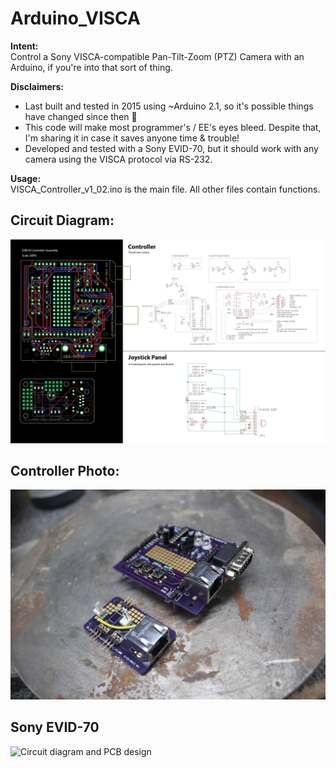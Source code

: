 # Arduino_VISCA

**Intent:** <br>
Control a Sony VISCA-compatible Pan-Tilt-Zoom (PTZ) Camera with an Arduino, if you're into that sort of thing.

**Disclaimers:**
- Last built and tested in 2015 using ~Arduino 2.1, so it's possible things have changed since then 🙏
- This code will make most programmer's / EE's eyes bleed.  Despite that, I'm sharing it in case it saves anyone time & trouble!
- Developed and tested with a Sony EVID-70, but it should work with any camera using the VISCA protocol via RS-232.

**Usage:** <br>
VISCA_Controller_v1_02.ino is the main file.  All other files contain functions.

## Circuit Diagram:
![Circuit diagram and PCB design](EVID70_v1_Assembly-01.jpg)

## Controller Photo:
![Circuit diagram and PCB design](p_CameraController_-2.jpg)

## Sony EVID-70
![Circuit diagram and PCB design](https://sp.sony-europe.com/da/7226/b1bb7af698ca8458efe9b2382f4248e7.jpeg)
